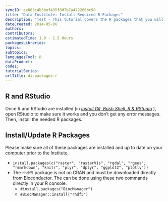 ```yaml
---
syncID: ee063c4b3bef435f8d7b7a472266bc98
title: "Data Institute: Install Required R Packages"
description: "Test - This tutorial covers the R packages that you will need to have installed for the Institute."
dateCreated: 2014-05-06
authors:
contributors:
estimatedTime: 1.0 - 1.5 Hours
packagesLibraries:
topics:
subtopics:
languagesTool: R
dataProduct:
code1:
tutorialSeries:
urlTitle: di-packages-r
---
```


## R and RStudio

Once R and RStudio are installed (in
<a href="https://www.neonscience.org/setup-git-bash-rstudio" target="_blank"> *Install Git, Bash Shell, R & RStudio*</a>
), open RStudio to make sure it works and you don’t get any error messages. Then,
install the needed R packages.

## Install/Update R Packages

Please make sure all of these packages are installed and up to date on your
computer prior to the Institute.

* `install.packages(c("raster", "rasterVis", "rgdal", "rgeos", "rmarkdown", "knitr", "plyr", "dplyr", "ggplot2", "plotly"))`
* The `rhdf5` package is not on CRAN and must be downloaded directly from
Bioconductor. The can be done using these two commands directly in your R
console.
	+ `#install.packages("BiocManager")`
	+ `#BiocManager::install("rhdf5")`
